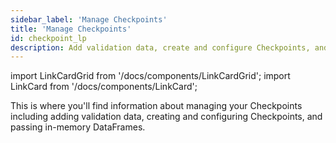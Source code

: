 ```yaml
---
sidebar_label: 'Manage Checkpoints'
title: 'Manage Checkpoints'
id: checkpoint_lp
description: Add validation data, create and configure Checkpoints, and pass in-mameory DataFrames.
---
```


import LinkCardGrid from '/docs/components/LinkCardGrid';
import LinkCard from '/docs/components/LinkCard';

<p class="DocItem__header-description">This is where you'll find information about managing your Checkpoints including adding validation data, creating and configuring Checkpoints, and passing in-memory DataFrames.</p>

<LinkCardGrid>
  <LinkCard topIcon label="Create a new Checkpoint" description="Create a new Checkpoint" href="/docs/guides/validation/checkpoints/how_to_create_a_new_checkpoint" icon="/img/checkpoint_icon.svg" />
  <LinkCard topIcon label="Configure a Checkpoint" description="Configure a Checkpoint using test_yaml_config" href="/docs/guides/validation/checkpoints/how_to_configure_a_new_checkpoint_using_test_yaml_config" icon="/img/configure_icon.svg" />
  <LinkCard topIcon label="Add validation data or Expectation Suites to a Checkpoint" description="Add validation data or Expectation Suites to an existing Checkpoint" href="/docs/guides/validation/checkpoints/how_to_add_validations_data_or_suites_to_a_checkpoint" icon="/img/validate_icon.svg" />
  <LinkCard topIcon label="Pass an in-memory DataFrame to a Checkpoint" description="Pass an in-memory DataFrame to an existing Checkpoint" href="/docs/guides/validation/checkpoints/how_to_pass_an_in_memory_dataframe_to_a_checkpoint" icon="/img/dataframe_checkpoint_icon.svg" />
  <LinkCard topIcon label="Deploy a scheduled Checkpoint with cron" description="Deploy a scheduled Checkpoint with cron" href="/docs/guides/validation/advanced/how_to_deploy_a_scheduled_checkpoint_with_cron" icon="/img/deploy_icon.svg" />
  <LinkCard topIcon label="Run a Checkpoint to validate Data" description="Use a Checkpoint to validate Data" href="/docs/guides/validation/how_to_validate_data_by_running_a_checkpoint" icon="/img/validate_icon.svg" />
</LinkCardGrid>